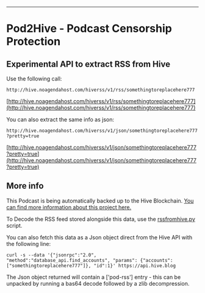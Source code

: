 

--------

# Pod2Hive - Podcast Censorship Protection 

## Experimental API to extract RSS from Hive

Use the following call:

```http://hive.noagendahost.com/hiverss/v1/rss/somethingtoreplacehere777```

[http://hive.noagendahost.com/hiverss/v1/rss/somethingtoreplacehere777](http://hive.noagendahost.com/hiverss/v1/rss/somethingtoreplacehere777)

You can also extract the same info as json:

```http://hive.noagendahost.com/hiverss/v1/json/somethingtoreplacehere777?pretty=true```

[http://hive.noagendahost.com/hiverss/v1/json/somethingtoreplacehere777?pretty=true](http://hive.noagendahost.com/hiverss/v1/json/somethingtoreplacehere777?pretty=true)

## More info

This Podcast is being automatically backed up to the Hive Blockchain. [You can find more information about this project here.](https://github.com/brianoflondon/pod2hive)


To Decode the RSS feed stored alongside this data, use the [rssfromhive.py](https://github.com/brianoflondon/pod2hive/blob/main/rssfromhive.py) script.

You can also fetch this data as a Json object direct from the Hive API with the following line:

```curl -s --data '{"jsonrpc":"2.0", "method":"database_api.find_accounts", "params": {"accounts":["somethingtoreplacehere777"]}, "id":1}' https://api.hive.blog```

The Json object returned will contain a ['pod-rss'] entry - this can be unpacked by running a bas64 decode followed by a zlib decompression. 
